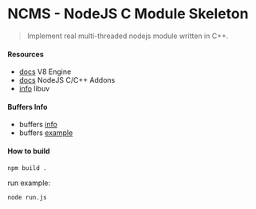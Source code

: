NCMS - NodeJS C Module Skeleton
===============================

> Implement real multi-threaded nodejs module written in C++.

#### Resources

- [docs](https://v8docs.nodesource.com/) V8 Engine
- [docs](https://nodejs.org/dist/latest-v6.x/docs/api/addons.html) NodeJS C/C++ Addons
- [info](https://nikhilm.github.io/uvbook/threads.html) libuv

#### Buffers Info

- buffers [info](https://gist.github.com/luismreis/4160350#ok-buffers)
- buffers [example](https://github.com/pkrumins/node-png/blob/master/src/buffer_compat.cpp)


#### How to build

```bash
npm build .
```

run example:
```bash
node run.js
```